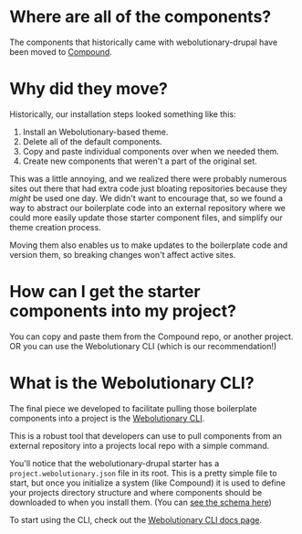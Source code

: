 # Where are all of the components?

The components that historically came with webolutionary-drupal have been moved to [Compound](https://github.com/webolutionary-ds/compound).

# Why did they move?

Historically, our installation steps looked something like this:

1. Install an Webolutionary-based theme.
2. Delete all of the default components.
3. Copy and paste individual components over when we needed them.
4. Create new components that weren't a part of the original set.

This was a little annoying, and we realized there were probably numerous sites out there that had extra code just bloating repositories because they _might_ be used one day. We didn't want to encourage that, so we found a way to abstract our boilerplate code into an external repository where we could more easily update those starter component files, and simplify our theme creation process.

Moving them also enables us to make updates to the boilerplate code and version them, so breaking changes won't affect active sites.

# How can I get the starter components into my project?

You can copy and paste them from the Compound repo, or another project. OR you can use the Webolutionary CLI (which is our recommendation!)

# What is the Webolutionary CLI?

The final piece we developed to facilitate pulling those boilerplate components into a project is the [Webolutionary CLI](https://github.com/webolutionary-ds/webolutionary-cli).

This is a robust tool that developers can use to pull components from an external repository into a projects local repo with a simple command.

You'll notice that the webolutionary-drupal starter has a `project.webolutionary.json` file in its root. This is a pretty simple file to start, but once you initialize a system (like Compound) it is used to define your projects directory structure and where components should be downloaded to when you install them. (You can [see the schema here](https://github.com/webolutionary-ds/webolutionary-cli/blob/develop/src/schemas/webolutionaryProjectConfig.json))

To start using the CLI, check out the [Webolutionary CLI docs page](https://docs.webolutionary.info/supporting-projects/webolutionary-cli).

